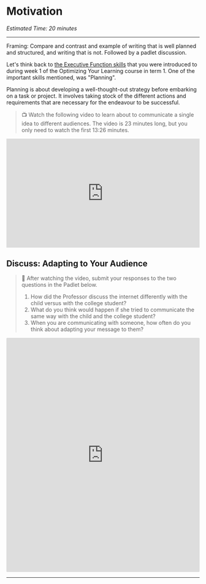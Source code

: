 # Motivation

*Estimated Time: 20 minutes*

---

Framing: Compare and contrast and example of writing that is well planned and structured, and writing that is not. Followed by a padlet discussion.

Let's think back to [the Executive Function skills](https://optimizing-your-learning.vercel.app/optimizing-your-learning/how-to-get-anything-you-want-in-life/executive-functioning-skills.html) that you were introduced to during week 1 of the Optimizing Your Learning course in term 1. One of the important skills mentioned, was "Planning".

Planning is about developing a well-thought-out strategy before embarking on a task or project. It involves taking stock of the different actions and requirements that are necessary for the endeavour to be successful. 

> 📺 Watch the following video to learn about to communicate a single idea to different audiences. The video is 23 minutes long, but you only need to watch the first 13:26 minutes.

<div style="position: relative; padding-bottom: 56.25%; height: 0;"><iframe src="https://www.youtube.com/embed/0EqKnvzo3no" title="YouTube video player" frameborder="0" allow="accelerometer; autoplay; clipboard-write; encrypted-media; gyroscope; picture-in-picture" allowfullscreen style="position: absolute; top: 0; left: 0; width: 100%; height: 100%;"></iframe></div>


## Discuss: Adapting to Your Audience

> 💬 After watching the video, submit your responses to the two questions in the Padlet below.
> 1) How did the Professor discuss the internet differently with the child versus with the college student?
> 2) What do you think would happen if she tried to communicate the same way with the child and the college student?
> 3) When you are communicating with someone, how often do you think about adapting your message to them?

<div style="border:1px solid rgba(0,0,0,0.1);border-radius:2px;box-sizing:border-box;overflow:hidden;position:relative;width:100%;background:#F4F4F4"><iframe src="https://padlet.com/curriculumpad/meurbkvho54k5qvo" frameborder="0" allow="camera;microphone;geolocation" style="width:100%;height:608px;display:block;padding:0;margin:0"></iframe></div>

---




